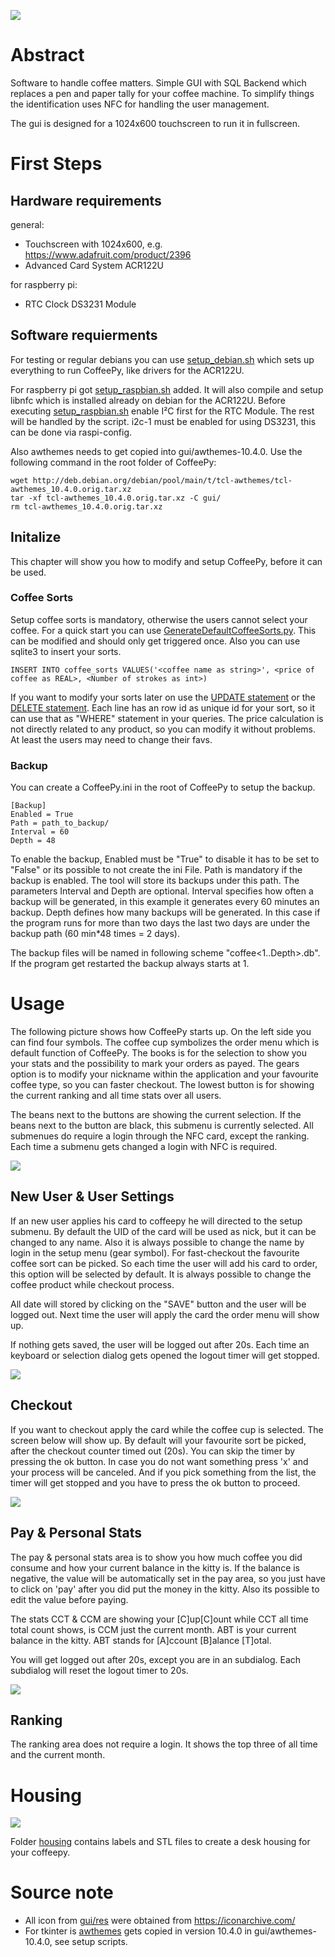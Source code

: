 ![](doc/pictures/coffeepy.png)

# Abstract

Software to handle coffee matters. Simple GUI with SQL Backend which replaces a pen and paper tally for your coffee machine. To simplify things the identification uses NFC for handling the user management.

The gui is designed for a 1024x600 touchscreen to run it in fullscreen.

# First Steps

## Hardware requirements

general:
- Touchscreen with 1024x600, e.g. https://www.adafruit.com/product/2396
- Advanced Card System ACR122U

for raspberry pi:
- RTC Clock DS3231 Module

## Software requierments

For testing or regular debians you can use [setup_debian.sh](setup_debian.sh) which sets up everything to run CoffeePy, like drivers for the ACR122U.

For raspberry pi got [setup_raspbian.sh](setup_raspbian.sh) added. It will also compile and setup libnfc which is installed already on debian for the ACR122U. Before executing [setup_raspbian.sh](setup_raspbian.sh) enable I²C first for the RTC Module.
The rest will be handled by the script. i2c-1 must be enabled for using DS3231, this can be done via raspi-config.

Also awthemes needs to get copied into gui/awthemes-10.4.0. Use the following command in the root folder of CoffeePy:

```
wget http://deb.debian.org/debian/pool/main/t/tcl-awthemes/tcl-awthemes_10.4.0.orig.tar.xz
tar -xf tcl-awthemes_10.4.0.orig.tar.xz -C gui/
rm tcl-awthemes_10.4.0.orig.tar.xz
```

## Initalize

This chapter will show you how to modify and setup CoffeePy, before it can be used.

### Coffee Sorts

Setup coffee sorts is mandatory, otherwise the users cannot select your coffee. For a quick start you can use [GenerateDefaultCoffeeSorts.py](GenerateDefaultCoffeeSorts.py). This can be modified and should only get triggered once. Also you can use sqlite3 to insert your sorts.

```
INSERT INTO coffee_sorts VALUES('<coffee name as string>', <price of coffee as REAL>, <Number of strokes as int>)
```

If you want to modify your sorts later on use the [UPDATE statement](https://www.sqlite.org/lang_update.html) or the [DELETE statement](https://www.sqlite.org/lang_delete.html). Each line has an row id as unique id for your sort, so it can use that as "WHERE" statement in your queries. The price calculation is not directly related to any product, so you can modify it without problems. At least the users may need to change their favs. 


### Backup

You can create a CoffeePy.ini in the root of CoffeePy to setup the backup.

```
[Backup]
Enabled = True
Path = path_to_backup/
Interval = 60
Depth = 48
```

To enable the backup, Enabled must be "True" to disable it has to be set to "False" or its possible to not create the ini File. Path is mandatory if the backup is enabled. The tool will store its backups under this path. 
The parameters Interval and Depth are optional. Interval specifies how often a backup will be generated, in this example it generates every 60 minutes an backup. Depth defines how many backups will be generated. In this case if the program runs for more than two days the last two days are under the backup path (60 min*48 times = 2 days).

The backup files will be named in following scheme "coffee<1..Depth>.db". If the program get restarted the backup always starts at 1.

# Usage

The following picture shows how CoffeePy starts up. On the left side you can find four symbols. The coffee cup symbolizes the order menu which is default function of CoffeePy. The books is for the selection to show you your stats and the possibility to mark your orders as payed.
The gears option is to modify your nickname within the application and your favourite coffee type, so you can faster checkout.
The lowest button is for showing the current ranking and all time stats over all users.

The beans next to the buttons are showing the current selection. If the beans next to the button are black, this submenu is currently selected. All submenues do require a login through the NFC card, except the ranking. Each time a submenu gets changed a login with NFC is required. 

![](doc/pictures/screen_applycard_order.png)

## New User & User Settings
If an new user applies his card to coffeepy he will directed to the setup submenu. By default the UID of the card will be used as nick, but it can be changed to any name. Also it is always possible to change the name by login in the setup menu (gear symbol).
For fast-checkout the favourite coffee sort can be picked. So each time the user will add his card to order, this option will be selected by default. It is always possible to change the coffee product while checkout process.

All date will stored by clicking on the "SAVE" button and the user will be logged out. Next time the user will apply the card the order menu will show up.

If nothing gets saved, the user will be logged out after 20s. Each time an keyboard or selection dialog gets opened the logout timer will get stopped.

![](doc/pictures/screen_settings.png)

## Checkout

If you want to checkout apply the card while the coffee cup is selected. The screen below will show up. By default will your favourite sort be picked, after the checkout counter timed out (20s). You can skip the timer by pressing the ok button.
In case you do not want something press 'x' and your process will be canceled. And if you pick something from the list, the timer will get stopped and you have to press the ok button to proceed. 

![](doc/pictures/screen_checkout.png)

## Pay & Personal Stats
The pay & personal stats area is to show you how much coffee you did consume and how your current balance in the kitty is. If the balance is negative, the value will be automatically set in the pay area, so you just have to click on 'pay' after you did put the money in the kitty.
Also its possible to edit the value before paying. 

The stats CCT & CCM are showing your [C]up[C]ount while CCT all time total count shows, is CCM just the current month. ABT is your current balance in the kitty. ABT stands for [A]ccount [B]alance [T]otal.

You will get logged out after 20s, except you are in an subdialog. Each subdialog will reset the logout timer to 20s.

![](doc/pictures/screen_pay_stats.png)

## Ranking
The ranking area does not require a login. It shows the top three of all time and the current month.

# Housing

![](doc/pictures/housing.jpg)

Folder [housing](housing) contains labels and STL files to create a desk housing for your coffeepy.

# Source note

- All icon from [gui/res](gui/res) were obtained from https://iconarchive.com/
- For tkinter is [awthemes](https://wiki.tcl-lang.org/page/awthemes) gets copied in version 10.4.0 in gui/awthemes-10.4.0, see setup scripts.
